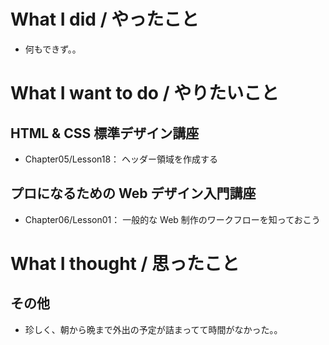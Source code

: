 # What I did / やったこと
- 何もできず。。

# What I want to do / やりたいこと
## HTML & CSS 標準デザイン講座
- Chapter05/Lesson18： ヘッダー領域を作成する

## プロになるための Web デザイン入門講座
- Chapter06/Lesson01： 一般的な Web 制作のワークフローを知っておこう

# What I thought / 思ったこと
## その他
- 珍しく、朝から晩まで外出の予定が詰まってて時間がなかった。。
